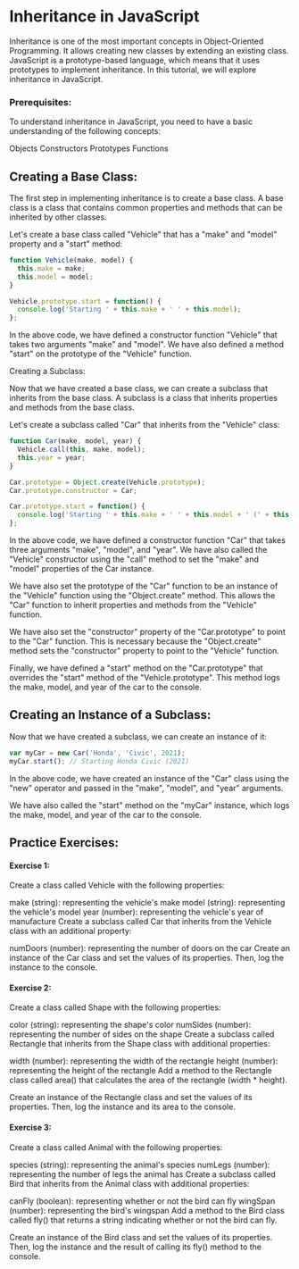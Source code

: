 
# Inheritance in JavaScript

Inheritance is one of the most important concepts in Object-Oriented Programming. It allows creating new classes by extending an existing class. JavaScript is a prototype-based language, which means that it uses prototypes to implement inheritance. In this tutorial, we will explore inheritance in JavaScript.

### Prerequisites:

To understand inheritance in JavaScript, you need to have a basic understanding of the following concepts:

Objects
Constructors
Prototypes
Functions

## Creating a Base Class:

The first step in implementing inheritance is to create a base class. A base class is a class that contains common properties and methods that can be inherited by other classes.

Let's create a base class called "Vehicle" that has a "make" and "model" property and a "start" method:


```javascript
function Vehicle(make, model) {
  this.make = make;
  this.model = model;
}

Vehicle.prototype.start = function() {
  console.log('Starting ' + this.make + ' ' + this.model);
};
```
In the above code, we have defined a constructor function "Vehicle" that takes two arguments "make" and "model". We have also defined a method "start" on the prototype of the "Vehicle" function.

Creating a Subclass:

Now that we have created a base class, we can create a subclass that inherits from the base class. A subclass is a class that inherits properties and methods from the base class.

Let's create a subclass called "Car" that inherits from the "Vehicle" class:


```javascript
function Car(make, model, year) {
  Vehicle.call(this, make, model);
  this.year = year;
}

Car.prototype = Object.create(Vehicle.prototype);
Car.prototype.constructor = Car;

Car.prototype.start = function() {
  console.log('Starting ' + this.make + ' ' + this.model + ' (' + this.year + ')');
};
```

In the above code, we have defined a constructor function "Car" that takes three arguments "make", "model", and "year". We have also called the "Vehicle" constructor using the "call" method to set the "make" and "model" properties of the Car instance.

We have also set the prototype of the "Car" function to be an instance of the "Vehicle" function using the "Object.create" method. This allows the "Car" function to inherit properties and methods from the "Vehicle" function.

We have also set the "constructor" property of the "Car.prototype" to point to the "Car" function. This is necessary because the "Object.create" method sets the "constructor" property to point to the "Vehicle" function.

Finally, we have defined a "start" method on the "Car.prototype" that overrides the "start" method of the "Vehicle.prototype". This method logs the make, model, and year of the car to the console.



## Creating an Instance of a Subclass:

Now that we have created a subclass, we can create an instance of it:

```javascript
var myCar = new Car('Honda', 'Civic', 2021);
myCar.start(); // Starting Honda Civic (2021)
```

In the above code, we have created an instance of the "Car" class using the "new" operator and passed in the "make", "model", and "year" arguments.

We have also called the "start" method on the "myCar" instance, which logs the make, model, and year of the car to the console.


## Practice Exercises:

#### Exercise 1:

Create a class called Vehicle with the following properties:

make (string): representing the vehicle's make
model (string): representing the vehicle's model
year (number): representing the vehicle's year of manufacture
Create a subclass called Car that inherits from the Vehicle class with an additional property:

numDoors (number): representing the number of doors on the car
Create an instance of the Car class and set the values of its properties. Then, log the instance to the console.

#### Exercise 2:

Create a class called Shape with the following properties:

color (string): representing the shape's color
numSides (number): representing the number of sides on the shape
Create a subclass called Rectangle that inherits from the Shape class with additional properties:

width (number): representing the width of the rectangle
height (number): representing the height of the rectangle
Add a method to the Rectangle class called area() that calculates the area of the rectangle (width * height).

Create an instance of the Rectangle class and set the values of its properties. Then, log the instance and its area to the console.

#### Exercise 3:

Create a class called Animal with the following properties:

species (string): representing the animal's species
numLegs (number): representing the number of legs the animal has
Create a subclass called Bird that inherits from the Animal class with additional properties:

canFly (boolean): representing whether or not the bird can fly
wingSpan (number): representing the bird's wingspan
Add a method to the Bird class called fly() that returns a string indicating whether or not the bird can fly.

Create an instance of the Bird class and set the values of its properties. Then, log the instance and the result of calling its fly() method to the console.
